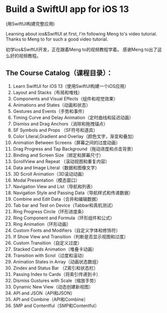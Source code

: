 # Build a SwiftUI app for iOS 13
 (用SwiftUI构建完整应用)

Learning about ios&SwiftUI at first, I'm following Meng to's video tutorial.
Thanks to Meng to for such a good video tutorial.

初学ios&SwiftUI开发，正在跟着Meng to的视频教程学着。
感谢Meng to出了这么好的视频教程。

## The Course Catalog（课程目录）：
  1. Learn SwiftUI for iOS 13（使用SwiftUI构建一个iOS应用）
  2. Layout and Stacks（布局和堆栈）
  3. Components and Visual Effects（组件和视觉效果）
  4. Animations and States（动画和状态）
  5. Gestures and  Events（手势和事件）
  6. Timing Curve and Delay Animation（定时曲线和延迟动画）
  7. Dismiss and Drag Anchors（消除和拖拽锚点）
  8. SF Symbols and Props （SF符号和道具）
  9. Color Literal,Gradient and Overlay（颜色文字，渐变和叠加）
  10. Animation Between Screens（屏幕之间的过度动画）
  11. Drag Progress and Tap Background（拖动进度和点击背景）
  12. Binding and Screen Size（绑定和屏幕尺寸）
  13. ScrollView and Repeat （滚动视图和重复内容）
  14. Data and Image Literal（数据和图像文字）
  15. 3D Scroll Animation（3D滚动动画）
  16. Modal Presentation（模态窗口）
  17. Navigation  View and List（导航和列表）
  18. Navigation Style and Passing Data（导航样式和传递数据）
  19. Combine and Edit Data（合并和编辑数据）
  20. Tab bar and Test on Device（Tabbar和真机测试）
  21. Ring Progress Circle（环形进度条）
  22. Ring Component and Formula（环形组件和公式）
  23. Ring Animation（环形动画）
  24. Custom Fonts and Modifiers（自定义字体和修饰符）
  25. If Show View and Transition（判断是否显示视图和过度）
  26. Custom Transition（自定义过度）
  27. Stacked Cards Animation（堆叠卡动画）
  28. Transition with Scrol（过度和滚动）
  29. Animation  States in Array（动画状态数组）
  30. Zindex and Status Bar （Z索引和状态栏）
  31. Passing Index to Cards（将索引传递到卡）
  32. Dismiss Gustures with Scale（缩放手势）
  33. Dynamic New View（动态创建新视图）
  34. API and JSON（API和JSON）
  35. API and Combine（API和Combine）
  36. SMP and Contentful（SMP和Contentful）
